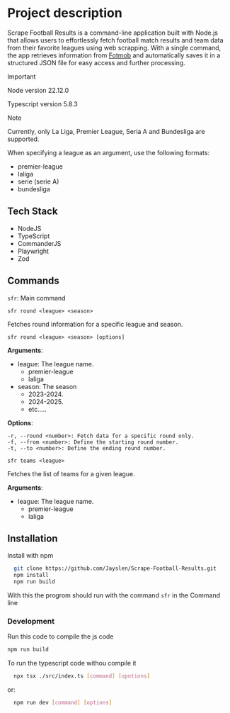 # Project description

Scrape Football Results is a command-line application built with Node.js that allows users to effortlessly fetch football match results and team data from their favorite leagues using web scrapping. With a single command, the app retrieves information from [Fotmob](https://www.fotmob.com/) and automatically saves it in a structured JSON file for easy access and further processing.

>[!important]
> Node version 22.12.0
>
> Typescript version 5.8.3

> [!NOTE]
> Currently, only La Liga, Premier League, Seria A and Bundesliga are supported.
>
> When specifying a league as an argument, use the following formats:
> 
> - premier-league
> - laliga
> - serie (serie A)
> - bundesliga

## Tech Stack
- NodeJS
- TypeScript
- CommanderJS
- Playwright
- Zod

## Commands
`sfr`: Main command

`sfr round <league> <season>`

Fetches round information for a specific league and season.

``
sfr round <league> <season> [options]
``

**Arguments**:
- league: The league name.
  - premier-league
  - laliga
- season: The season
  - 2023-2024.
  - 2024-2025.
  - etc.....
 
**Options**:
```
-r, --round <number>: Fetch data for a specific round only.
-f, --from <number>: Define the starting round number.
-t, --to <number>: Define the ending round number.
```

`sfr teams <league>`

Fetches the list of teams for a given league.

**Arguments**:
- league: The league name.
  - premier-league
  - laliga


## Installation

Install with npm

```bash
  git clone https://github.com/Jayslen/Scrape-Football-Results.git
  npm install
  npm run build
```
With this the progrom should run with the command `sfr` in the Command line

### Development
Run this code to compile the js code
```bash
npm run build
```
To run the typescript code withou compile it 
```bash
  npx tsx ./src/index.ts [command] [opntions]
```
or:
```bash
  npm run dev [command] [options]
```
